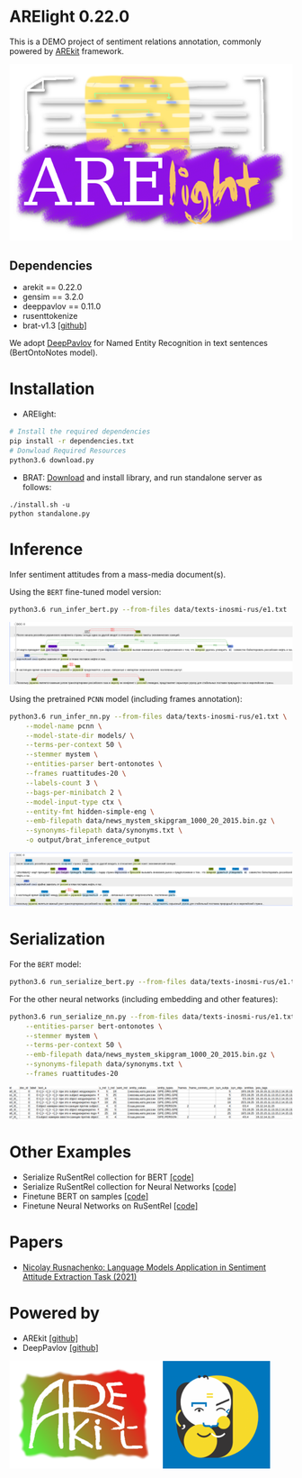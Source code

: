 # ARElight 0.22.0

This is a DEMO project of sentiment relations annotation, 
commonly powered by [AREkit](https://github.com/nicolay-r/AREkit) framework.

<p align="center">
    <img src="logo.png"/>
</p>


## Dependencies

* arekit == 0.22.0
* gensim == 3.2.0
* deeppavlov == 0.11.0
* rusenttokenize
* brat-v1.3 [[github]](https://github.com/nlplab/brat)

We adopt [DeepPavlov](https://github.com/deepmipt/DeepPavlov) 
for Named Entity Recognition in text sentences (BertOntoNotes model).

# Installation

* ARElight:
```bash
# Install the required dependencies
pip install -r dependencies.txt
# Donwload Required Resources
python3.6 download.py
```

* BRAT: [Download](https://github.com/nlplab/brat/releases/tag/v1.3_Crunchy_Frog) 
  and install library, and run standalone server as follows:
```
./install.sh -u
python standalone.py
```

# Inference

Infer sentiment attitudes from a mass-media document(s).

Using the `BERT` fine-tuned model version:
```bash
python3.6 run_infer_bert.py --from-files data/texts-inosmi-rus/e1.txt
```
<p align="center">
    <img src="docs/inference-bert-e1.png"/>
</p>

Using the pretrained `PCNN` model (including frames annotation):
```bash
python3.6 run_infer_nn.py --from-files data/texts-inosmi-rus/e1.txt \
    --model-name pcnn \
    --model-state-dir models/ \
    --terms-per-context 50 \
    --stemmer mystem \
    --entities-parser bert-ontonotes \
    --frames ruattitudes-20 \
    --labels-count 3 \
    --bags-per-minibatch 2 \
    --model-input-type ctx \
    --entity-fmt hidden-simple-eng \
    --emb-filepath data/news_mystem_skipgram_1000_20_2015.bin.gz \
    --synonyms-filepath data/synonyms.txt \
    -o output/brat_inference_output
```

<p align="center">
    <img src="docs/inference-pcnn-e1.png"/>
</p>

# Serialization 

For the `BERT` model:
```bash
python3.6 run_serialize_bert.py --from-files data/texts-inosmi-rus/e1.txt \
```

For the other neural networks (including embedding and other features):
```bash
python3.6 run_serialize_nn.py --from-files data/texts-inosmi-rus/e1.txt \
    --entities-parser bert-ontonotes \
    --stemmer mystem \
    --terms-per-context 50 \
    --emb-filepath data/news_mystem_skipgram_1000_20_2015.bin.gz \
    --synonyms-filepath data/synonyms.txt \
    --frames ruattitudes-20 
```

<p align="center">
    <img src="docs/samples.png"/>
</p>

# Other Examples

* Serialize RuSentRel collection for BERT [[code]](examples/serialize_rusentrel_for_bert.py)
* Serialize RuSentRel collection for Neural Networks [[code]](examples/serialize_rusentrel_for_nn.py)
* Finetune BERT on samples [[code]](examples/train_bert.py)
* Finetune Neural Networks on RuSentRel [[code]](examples/train_nn_on_rusentrel.py)

# Papers

* [Nicolay Rusnachenko: Language Models Application in Sentiment Attitude Extraction Task (2021)](https://nicolay-r.github.io/website/data/rusnachenko2021language.pdf)

# Powered by

* AREkit [[github]](https://github.com/nicolay-r/AREkit)
* DeepPavlov [[github]](https://github.com/deepmipt/DeepPavlov)

<p float="left">
<a href="https://github.com/nicolay-r/AREkit"><img src="docs/arekit_logo.png"/></a>
<a href="https://github.com/deepmipt/DeepPavlov"><img src="docs/deeppavlov_logo.png"/></a>
</p>
